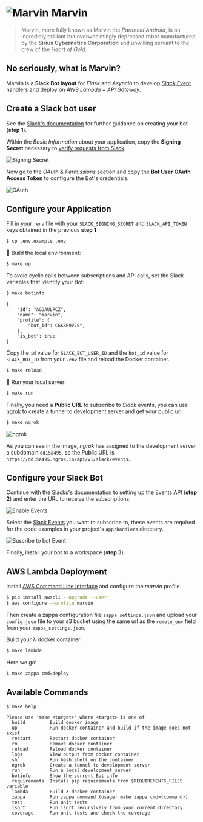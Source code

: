 # ![Marvin](https://user-images.githubusercontent.com/5514990/53703935-bc0cc900-3e49-11e9-9d9e-952101a4c0cf.png) Marvin

> Marvin, more fully known as Marvin the *Paranoid Android*, is an incredibly brilliant but overwhelmingly depressed robot manufactured by the **Sirius Cybernetics Corporation** and unwilling servant to the crew of the *Heart of Gold*.

## No seriously, what is Marvin?

Marvin is a **Slack Bot layout** for *Flask* and *Asyncio* to develop [*Slack* Event](https://api.slack.com/events) handlers and deploy on *AWS Lambda* + *API Gateway*.


## Create a Slack bot user

See the [Slack's documentation](https://api.slack.com/bot-users#getting-started) for further guidance on creating your bot (**step 1**).

Within the *Basic Information* about your application, copy the **Signing Secret** necessary to [verify requests from Slack](https://api.slack.com/docs/verifying-requests-from-slack>).

![Signing Secret](https://user-images.githubusercontent.com/5514990/53696736-cfde0e00-3dfc-11e9-9aeb-23d184f8c600.png)

Now go to the *OAuth & Permissions* section and copy the **Bot User OAuth Access Token** to configure the Bot's credentials.

![OAuth](https://user-images.githubusercontent.com/5514990/53776565-fc8f4400-3f28-11e9-9d7f-f4f24809c5e0.png)


## Configure your Application

Fill in your `.env` file with your `SLACK_SIGNING_SECRET` and `SLACK_API_TOKEN` keys obtained in the previous **step 1**

```sh
$ cp .env.example .env
```

🐣 Build the local environment:

```sh
$ make up
```

To avoid cyclic calls between subscriptions and API calls, set the Slack variables that identify your Bot:

```sh
$ make botinfo
```

```
{
    "id": "AGOAULRCZ",
    "name": "marvin",
    "profile": {
        "bot_id": CGK8R9V7S",
    },
    "is_bot": true
}
```

Copy the `id` value for `SLACK_BOT_USER_ID` and the `bot_id` value for `SLACK_BOT_ID` from your `.env` file and reload the Docker container.

```sh
$ make reload
```

🚀 Run your local server:

```sh
$ make run
```

Finally, you need a **Public URL** to subscribe to *Slack* events, you can use [ngrok](https://ngrok.com/download) to create a tunnel to development server and get your public url:


```sh
$ make ngrok
```

![ngrok](https://user-images.githubusercontent.com/5514990/53827525-ec6d7800-3fad-11e9-92c1-a912b2241e1f.png)

As you can see in the image, *ngrok* has assigned to the development server a subdomain `dd15a495`, so the Public URL is `https://dd15a495.ngrok.io/api/v1/slack/events`.

## Configure your Slack Bot

Continue with the [Slacks's documentation](https://api.slack.com/bot-users#setup-events-api) to setting up the Events API (**step 2**) and enter the URL to receive the subscriptions:

![Enable Events](https://user-images.githubusercontent.com/5514990/53777794-1df22f00-3f2d-11e9-85bd-03dcb9c9c848.png)

Select the [Slack Events](https://api.slack.com/events) you want to subscribe to, these events are required for the code examples in your project's `app/handlers` directory.

![Suscribe to bot Event](https://user-images.githubusercontent.com/5514990/53778614-f0f34b80-3f2f-11e9-96de-3cb2d1a8e0c3.png)

Finally, install your bot to a workspace (**step 3**).


## AWS Lambda Deployment

Install [AWS Command Line Interface](https://docs.aws.amazon.com/es_es/cli/latest/userguide/cli-chap-install.html) and configure the *marvin* profile

```sh
$ pip install awscli --upgrade --user
$ aws configure --profile marvin
```

Then create a zappa configuration file `zappa_settings.json` and upload your `config.json` file to your s3 bucket using the same url as the `remote_env` field from your `zappa_settings.json`.

Build your λ docker container:

```sh
$ make lambda
```

Here we go!

```sh
$ make zappa cmd=deploy
```

## Available Commands

```sh
$ make help
```

```
Please use 'make <target>' where <target> is one of
  build         Build docker image
  up            Run docker container and build if the image does not exist
  restart       Restart docker container
  rm            Remove docker container
  reload        Reload docker container
  logs          View output from docker container
  sh            Run bash shell on the container
  ngrok         Create a tunnel to development server
  run           Run a local development server
  botinfo       Show the current Bot info
  requirements  Install pip requirements from $REQUIREMENTS_FILES variable
  lambda        Build λ docker container
  zappa         Run zappa command (usage: make zappa cmd={command})
  test          Run unit tests
  isort         Run isort recursively from your current directory
  coverage      Run unit tests and check the coverage
```
